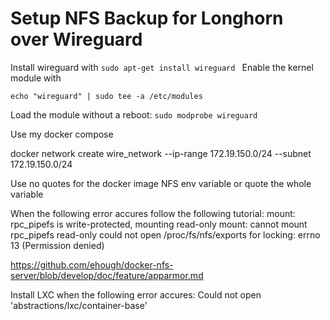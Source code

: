 # Setup NFS Backup for Longhorn over Wireguard

Install wireguard with ```sudo apt-get install wireguard ```
Enable the kernel module with

```echo "wireguard" | sudo tee -a /etc/modules ```

Load the module without a reboot: ```sudo modprobe wireguard ```

Use my docker compose


docker network create wire_network --ip-range 172.19.150.0/24 --subnet 172.19.150.0/24




Use no quotes for the docker image NFS env variable or quote the whole variable

When the following error accures follow the following tutorial:
    mount: rpc_pipefs is write-protected, mounting read-only
    mount: cannot mount rpc_pipefs read-only
    could not open /proc/fs/nfs/exports for locking: errno 13 (Permission denied)


https://github.com/ehough/docker-nfs-server/blob/develop/doc/feature/apparmor.md

Install LXC when the following error accures: Could not open 'abstractions/lxc/container-base'

